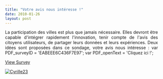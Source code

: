 ```yaml
---
title: "Votre avis nous intéresse !"
date: 2010-01-26
layout: post
---
```


<p align="justify">La participation des villes est plus que jamais nécessaire. Elles devront être capable d'intégrer rapidement l'innovation, tenir compte de l'avis des citoyens utilisateurs, de partager leurs données et leurs expériences. Deux idées sont proposées dans ce sondage, votre avis nous intéresse :  var PDF_surveyID = 'EABEEE6C436F7E97'; var PDF_openText = 'Cliquez ici !'; </p> <p align="justify"> </p><a href="http://surveys.polldaddy.com/s/EABEEE6C436F7E97/">View Survey</a> <p align="justify"><a rel="lightbox" href="/wp-content/uploads/sites/6/old/6a0120a66d2ad4970b01287713d672970c-pi.jpg"><img class="asset asset-image at-xid-6a0120a66d2ad4970b01287713d672970c " title="Cyrille23" alt="Cyrille23" src="/wp-content/uploads/sites/6/old/6a0120a66d2ad4970b01287713d672970c-320pi.jpg" border="0" /></a> <br /></p> <p align="justify"> </p>